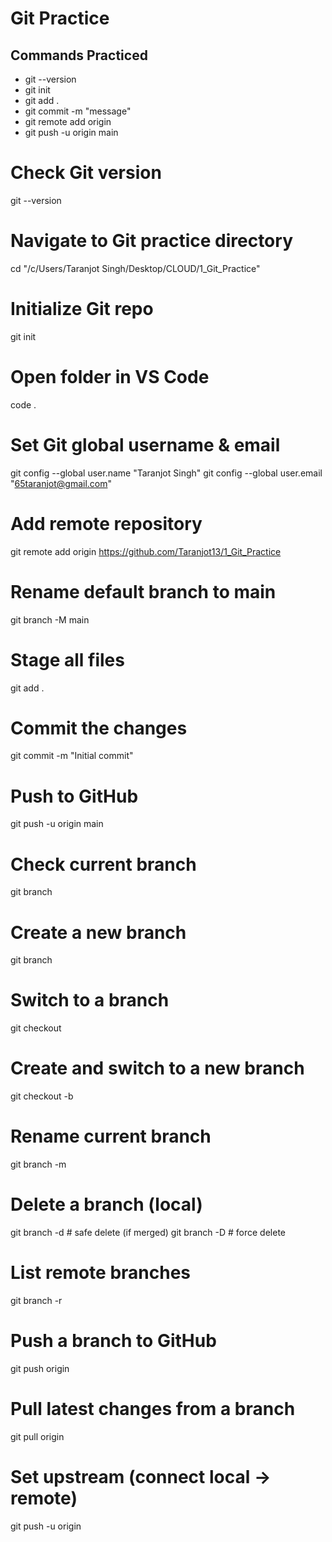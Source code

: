 # Git Practice 

## Commands Practiced
- git --version
- git init
- git add .
- git commit -m "message"
- git remote add origin <url>
- git push -u origin main

# Check Git version
git --version

# Navigate to Git practice directory
cd "/c/Users/Taranjot Singh/Desktop/CLOUD/1_Git_Practice"

# Initialize Git repo
git init

# Open folder in VS Code
code .

# Set Git global username & email
git config --global user.name "Taranjot Singh"
git config --global user.email "65taranjot@gmail.com"

# Add remote repository
git remote add origin https://github.com/Taranjot13/1_Git_Practice

# Rename default branch to main
git branch -M main

# Stage all files
git add .

# Commit the changes
git commit -m "Initial commit"

# Push to GitHub
git push -u origin main

# Check current branch
git branch

# Create a new branch
git branch <branch-name>

# Switch to a branch
git checkout <branch-name>

# Create and switch to a new branch
git checkout -b <branch-name>

# Rename current branch
git branch -m <new-name>

# Delete a branch (local)
git branch -d <branch-name>    # safe delete (if merged)
git branch -D <branch-name>    # force delete

# List remote branches
git branch -r

# Push a branch to GitHub
git push origin <branch-name>

# Pull latest changes from a branch
git pull origin <branch-name>

# Set upstream (connect local → remote)
git push -u origin <branch-name>

